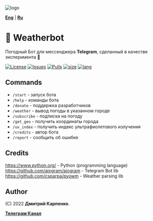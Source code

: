 ![logo](https://user-images.githubusercontent.com/69617058/172456633-6d025208-5e0a-4b0d-9842-2a630dc4d6a7.png)

[**Eng**](https://github.com/Erghel/Weather-bot/blob/master/README.md) | [**Ru**]()
# 💬 Weatherbot
Погодный Бот для мессенджера **Telegram**, сделанный в качестве эксперимента 🔎

[![License](https://img.shields.io/github/license/Dimkarpenko/Weatherbot?label=license&style=flat-square)](./LICENSE)
[![Issues](https://img.shields.io:/github/issues/Dimkarpenko/Weatherbot?style=flat-square)](https://github.com/Dimkarpenko/Weatherbot/issues)
[![Pulls](https://img.shields.io:/github/issues-pr/Dimkarpenko/Weatherbot?style=flat-square)](https://github.com/Dimkarpenko/Weatherbot/pulls)
[![size](https://img.shields.io:/github/languages/code-size/Dimkarpenko/Weatherbot?style=flat-square)](https://github.com/Dimkarpenko/Weatherbot)
[![lang](https://img.shields.io:/github/languages/top/Dimkarpenko/Weatherbot?style=flat-square)](https://github.com/Dimkarpenko/Weatherbot)

## Commands
- ``/start`` - запуск бота    
- ``/help`` - команды бота    
- ``/donate`` - поддержка разработчиков    
- ``/weather`` - вывод погоды в указанном городе
- ``/subscribe`` - подписка на погоду    
- ``/get_geo`` - получить координаты города    
- ``/uv_index`` - получить индекс ультрафиолетового излучения    
- ``/credits`` - автор бота    
- ``/report`` - сообщить об ошибке    

## Credits
https://www.python.org/ - Python (programming language)  
https://github.com/aiogram/aiogram - Telegram Bot lib   
https://github.com/csparpa/pyowm - Weather parsing lib  

## Author
(C) 2022 **Дмитрий Карпенко**.

[**Телеграм Канал**](https://t.me/owm_bot)
